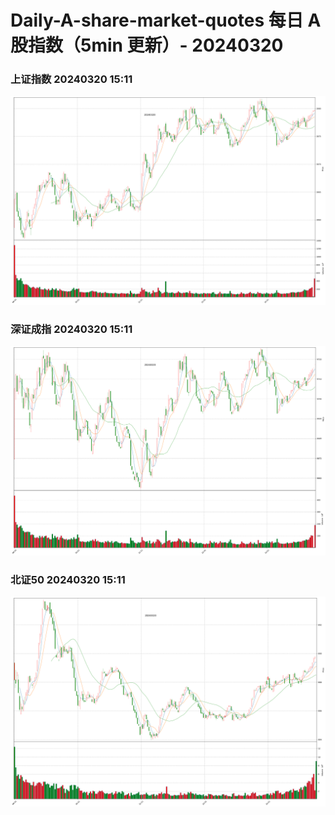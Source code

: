 
# Daily-A-share-market-quotes 每日 A 股指数（5min 更新）- 20240320

### 上证指数 20240320 15:11
![](./fig/2024/3/20240320-sh000001.png)

### 深证成指 20240320 15:11
![](./fig/2024/3/20240320-sz399001.png)

### 北证50 20240320 15:11
![](./fig/2024/3/20240320-bj899050.png)
